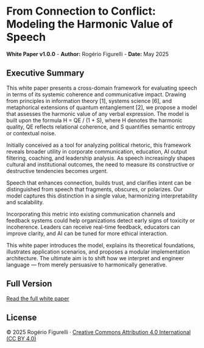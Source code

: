 # From Connection to Conflict: Modeling the Harmonic Value of Speech

**White Paper v1.0.0** - **Author:** Rogério Figurelli - **Date:** May 2025

## Executive Summary

This white paper presents a cross-domain framework for evaluating speech in terms of its systemic coherence and communicative impact. Drawing from principles in information theory \[1], systems science \[6], and metaphorical extensions of quantum entanglement \[2], we propose a model that assesses the harmonic value of any verbal expression. The model is built upon the formula H = QE / (1 + S), where H denotes the harmonic quality, QE reflects relational coherence, and S quantifies semantic entropy or contextual noise.

Initially conceived as a tool for analyzing political rhetoric, this framework reveals broader utility in corporate communication, education, AI output filtering, coaching, and leadership analysis. As speech increasingly shapes cultural and institutional outcomes, the need to measure its constructive or destructive tendencies becomes urgent.

Speech that enhances connection, builds trust, and clarifies intent can be distinguished from speech that fragments, obscures, or polarizes. Our model captures this distinction in a single value, harmonizing interpretability and scalability.

Incorporating this metric into existing communication channels and feedback systems could help organizations detect early signs of toxicity or incoherence. Leaders can receive real-time feedback, educators can improve clarity, and AI can be tuned for more ethical interaction.

This white paper introduces the model, explains its theoretical foundations, illustrates application scenarios, and proposes a modular implementation architecture. The ultimate aim is to shift how we interpret and engineer language — from merely persuasive to harmonically generative.

## Full Version

[Read the full white paper](https://github.com/rfigurelli/From-Connection-to-Conflict/blob/main/From_Connection_to_Conflict_White_Paper_v1_0.md)

## License

© 2025 Rogério Figurelli · [Creative Commons Attribution 4.0 International (CC BY 4.0)](https://creativecommons.org/licenses/by/4.0/)
